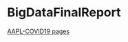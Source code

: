 # BigDataFinalReport

[AAPL-COVID19 pages](https://ttttttttuuuu.github.io/stock-AAPL/AAPL-COVID19.html)
